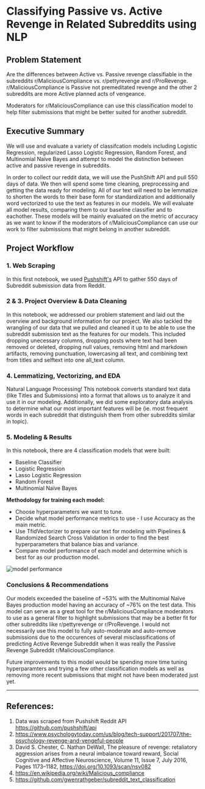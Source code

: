 # Classifying Passive vs. Active Revenge in Related Subreddits using NLP


## Problem Statement
Are the differences between Active vs. Passive revenge classifiable in the subreddits r/MaliciousCompliance vs.  r/pettyrevenge and r/ProRevenge. r/MaliciousCompliance is Passive not premeditated revenge and the other 2 subreddits are more Active planned acts of vengeance. 

Moderators for r/MaliciousCompliance can use this classification model to help filter submissions that might be better suited for another subreddit.


## Executive Summary
We will use and evaluate a variety of classifcation models including Logistic Regression, regularized Lasso Logistic Regression, Random Forest, and Multinomial Naïve Bayes and attempt to model the distinction between active and passive revenge in subreddits. 

In order to collect our reddit data, we will use the PushShift API and pull 550 days of data.  We then will spend some time cleaning, preprocessing and getting the data ready for modeling. All of our text will need to be lemmatize to shorten the words to their base form for standardization and additionally word vectorized to use the text as features in our models. We will evaluate all model results, comparing them to our baseline classifier and to eachother. These models will be mainly evaluated on the metric of accuracy as we want to know if the moderators of r/MaliciousCompliance can use our work to filter submissions that might belong in another subreddit.


## Project Workflow

### 1. Web Scraping
In this first notebook, we used [Pushshift's](https://github.com/pushshift/api) API to gather 550 days of Subreddit submission data from Reddit.
  
### 2 & 3. Project Overview & Data Cleaning
In this notebook, we addressed our problem statement and laid out the overview and background information for our project. We also tackled the wrangling of our data that we pulled and cleaned it up to be able to use the subreddit submission text as the features for our models. This included dropping unecessary columns, dropping posts where text had been removed or deleted, dropping null values, removing html and markdown artifacts, removing punctuation, lowercasing all text, and combining text from titles and selftext into one all_text column.

### 4. Lemmatizing, Vectorizing, and EDA
Natural Language Processing! This notebook converts standard text data (like Titles and Submissions) into a format that allows us to analyze it and use it in our modeling. Additionally, we did some exploratory data analysis to determine what our most important features will be (ie. most frequent words in each subreddit that distinguish them from other subreddits similar in topic). 
  
### 5. Modeling & Results
In this notebook, there are 4 classification models that were built:
   - Baseline Classifier
   - Logistic Regression
   - Lasso Logistic Regression
   - Random Forest
   - Multinomial Naïve Bayes

**Methodology for training each model:**
   - Choose hyperparameters we want to tune.
   - Decide what model performance metrics to use - I use Accuracy as the main metric.
   - Use TfidVectorizer to prepare our text for modeling with Pipelines & Randomized Search Cross Validation in order to find the best hyperparameters that balance bias and variance.
   - Compare model performance of each model and determine which is best for as our production model.
 

![model performance](/images/model%performance.png?raw=true)

   
### Conclusions & Recommendations
Our models exceeded the baseline of ~53% with the Multinomial Naïve Bayes production model having an accuracy of ~76% on the test data. This model can serve as a great tool for the r/MaliciousCompliance moderators to use as a general filter to highlight submissions that may be a better fit for other subreddits like r/pettyrevenge or r/ProRevenge. I would not necessarily use this model to fully auto-moderate and auto-remove submissions due to the occurences of several misclassifications of predicting Active Revenge Subreddit when it was really the Passive Revenge Subreddit r/MaliciousCompliance. 

Future improvements to this model would be spending more time tuning hyperparamters and trying a few other classification models as well as removing more recent submissions that might not have been moderated just yet.

---
## References:
1. Data was scraped from Pushshift Reddit API https://github.com/pushshift/api 
2. https://www.psychologytoday.com/us/blog/tech-support/201707/the-psychology-revenge-and-vengeful-people 
3. David S. Chester, C. Nathan DeWall, The pleasure of revenge: retaliatory aggression arises from a neural imbalance toward reward, Social Cognitive and Affective Neuroscience, Volume 11, Issue 7, July 2016, Pages 1173–1182, https://doi.org/10.1093/scan/nsv082 
4. https://en.wikipedia.org/wiki/Malicious_compliance
5. https://github.com/gwenrathgeber/subreddit_text_classification
